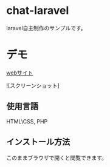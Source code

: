 # chat-laravel

 laravel自主制作のサンプルです。
 
 # デモ
 [webサイト](https://yasuko-chat-laravel.herokuapp.com/person)
 
 ![スクリーンショット]
 
 ## 使用言語
 HTML\CSS, PHP
 
 ## インストール方法
 このままブラウザで開くと閲覧できます。
 
